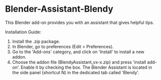 # Blender-Assistant-Blendy
This Blender add-on provides you with an assistant that gives helpful tips.

Installation Guide:
1. Install the .zip package.
2. In Blender, go to preferences (Edit > Preferences).
3. Go to the 'Add-ons' category, and click on 'Install' to install a new addon.
4. Choose the addon file (BlendyAssistant_vx-x.zip) and press 'install add-on'. Enable it by checking the box.
The Blender Assistant is located in the side panel (shortcut N) in the dedicated tab called 'Blendy'.
